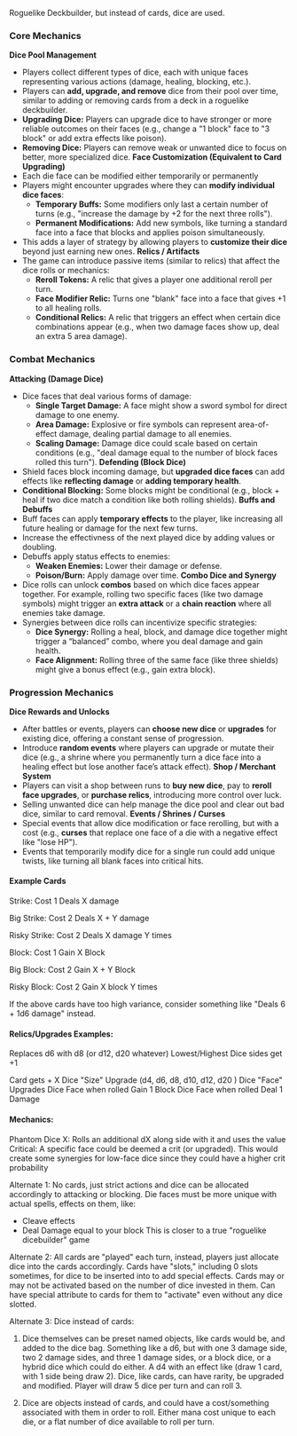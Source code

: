 Roguelike Deckbuilder, but instead of cards, dice are used.
### **Core Mechanics**
**Dice Pool Management**
- Players collect different types of dice, each with unique faces representing various actions (damage, healing, blocking, etc.).
- Players can **add, upgrade, and remove** dice from their pool over time, similar to adding or removing cards from a deck in a roguelike deckbuilder.
- **Upgrading Dice:** Players can upgrade dice to have stronger or more reliable outcomes on their faces (e.g., change a "1 block" face to "3 block" or add extra effects like poison).
- **Removing Dice:** Players can remove weak or unwanted dice to focus on better, more specialized dice.
**Face Customization (Equivalent to Card Upgrading)**
- Each die face can be modified either temporarily or permanently
- Players might encounter upgrades where they can **modify individual dice faces**:
	- **Temporary Buffs:** Some modifiers only last a certain number of turns (e.g., "increase the damage by +2 for the next three rolls").
	- **Permanent Modifications:** Add new symbols, like turning a standard face into a face that blocks and applies poison simultaneously.
- This adds a layer of strategy by allowing players to **customize their dice** beyond just earning new ones.
**Relics / Artifacts**
- The game can introduce passive items (similar to relics) that affect the dice rolls or mechanics:
	- **Reroll Tokens:** A relic that gives a player one additional reroll per turn.
	- **Face Modifier Relic:** Turns one "blank" face into a face that gives +1 to all healing rolls.
	- **Conditional Relics:** A relic that triggers an effect when certain dice combinations appear (e.g., when two damage faces show up, deal an extra 5 area damage).

### **Combat Mechanics**
 **Attacking (Damage Dice)**
- Dice faces that deal various forms of damage:
	- **Single Target Damage:** A face might show a sword symbol for direct damage to one enemy.
	- **Area Damage:** Explosive or fire symbols can represent area-of-effect damage, dealing partial damage to all enemies.
	- **Scaling Damage:** Damage dice could scale based on certain conditions (e.g., "deal damage equal to the number of block faces rolled this turn").
**Defending (Block Dice)**
- Shield faces block incoming damage, but **upgraded dice faces** can add effects like **reflecting damage** or **adding temporary health**.
- **Conditional Blocking:** Some blocks might be conditional (e.g., block + heal if two dice match a condition like both rolling shields).
**Buffs and Debuffs**
- Buff faces can apply **temporary effects** to the player, like increasing all future healing or damage for the next few turns.
- Increase the effectivness of the next played dice by adding values or doubling.
- Debuffs apply status effects to enemies:
	- **Weaken Enemies:** Lower their damage or defense.
	- **Poison/Burn:** Apply damage over time.
**Combo Dice and Synergy**
- Dice rolls can unlock **combos** based on which dice faces appear together. For example, rolling two specific faces (like two damage symbols) might trigger an **extra attack** or a **chain reaction** where all enemies take damage.
- Synergies between dice rolls can incentivize specific strategies:
	- **Dice Synergy:** Rolling a heal, block, and damage dice together might trigger a “balanced” combo, where you deal damage and gain health.
	- **Face Alignment:** Rolling three of the same face (like three shields) might give a bonus effect (e.g., gain extra block).
### **Progression Mechanics**
**Dice Rewards and Unlocks**
- After battles or events, players can **choose new dice** or **upgrades** for existing dice, offering a constant sense of progression.
- Introduce **random events** where players can upgrade or mutate their dice (e.g., a shrine where you permanently turn a dice face into a healing effect but lose another face’s attack effect).
**Shop / Merchant System**
- Players can visit a shop between runs to **buy new dice**, pay to **reroll face upgrades**, or **purchase relics**, introducing more control over luck.
- Selling unwanted dice can help manage the dice pool and clear out bad dice, similar to card removal.
**Events / Shrines / Curses**
- Special events that allow dice modification or face rerolling, but with a cost (e.g., **curses** that replace one face of a die with a negative effect like "lose HP").
- Events that temporarily modify dice for a single run could add unique twists, like turning all blank faces into critical hits.
#### Example Cards
Strike:
Cost 1
Deals X damage

Big Strike:
Cost 2
Deals X + Y damage

Risky Strike:
Cost 2
Deals X damage Y times

Block:
Cost 1
Gain X Block

Big Block:
Cost 2
Gain X + Y Block

Risky Block:
Cost 2
Gain X block Y times


If the above cards have too high variance, consider something like "Deals 6 + 1d6 damage" instead.

#### Relics/Upgrades Examples:
Replaces d6 with d8 (or d12, d20 whatever)
Lowest/Highest Dice sides get +1

Card gets + X 
Dice "Size" Upgrade (d4, d6, d8, d10, d12, d20 )
Dice "Face" Upgrades 
Dice Face when rolled Gain 1 Block
Dice Face when rolled Deal 1 Damage 

#### Mechanics:
Phantom Dice X: Rolls an additional dX along side with it and uses the value
Critical: A specific face could be deemed a crit (or upgraded). This would create some synergies for low-face dice since they could have a higher crit probability

Alternate 1:
No cards, just strict actions and dice can be allocated accordingly to attacking or blocking. Die faces must be more unique with actual spells, effects on them, like:
- Cleave effects
- Deal Damage equal to your block
This is closer to a true "roguelike dicebuilder" game

Alternate 2:
All cards are "played" each turn, instead, players just allocate dice into the cards accordingly. Cards have "slots," including 0 slots sometimes, for dice to be inserted into to add special effects. Cards may or may not be activated based on the number of dice invested in them. Can have special attribute to cards for them to "activate" even without any dice slotted.

Alternate 3:
Dice instead of cards:  
  
1. Dice themselves can be preset named objects, like cards would be, and added to the dice bag. Something like a d6, but with one 3 damage side, two 2 damage sides, and three 1 damage sides, or a block dice, or a hybrid dice which could do either. A d4 with an effect like (draw 1 card, with 1 side being draw 2). Dice, like cards, can have rarity, be upgraded and modified. Player will draw 5 dice per turn and can roll 3.
  
2. Dice are objects instead of cards, and could have a cost/something associated with them in order to roll. Either mana cost unique to each die, or a flat number of dice available to roll per turn.